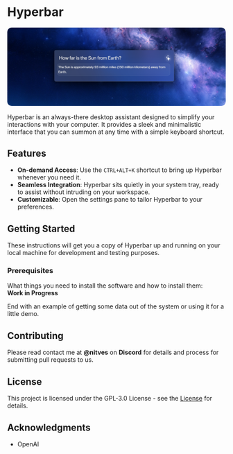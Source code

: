 # Hyperbar

<img src="./src/assets/preview.png" alt="Hyperbar Preview" style="border-radius: 10px;">

Hyperbar is an always-there desktop assistant designed to simplify your interactions with your computer. It provides a sleek and minimalistic interface that you can summon at any time with a simple keyboard shortcut.

## Features

- **On-demand Access**: Use the `CTRL+ALT+K` shortcut to bring up Hyperbar whenever you need it.
- **Seamless Integration**: Hyperbar sits quietly in your system tray, ready to assist without intruding on your workspace.
- **Customizable**: Open the settings pane to tailor Hyperbar to your preferences.

## Getting Started

These instructions will get you a copy of Hyperbar up and running on your local machine for development and testing purposes.

### Prerequisites

What things you need to install the software and how to install them:
<br>
**Work in Progress**


End with an example of getting some data out of the system or using it for a little demo.

## Contributing

Please read contact me at **@nitves** on **Discord** for details and process for submitting pull requests to us.

## License

This project is licensed under the GPL-3.0 License - see the [License](LICENSE) for details.

## Acknowledgments

- OpenAI

